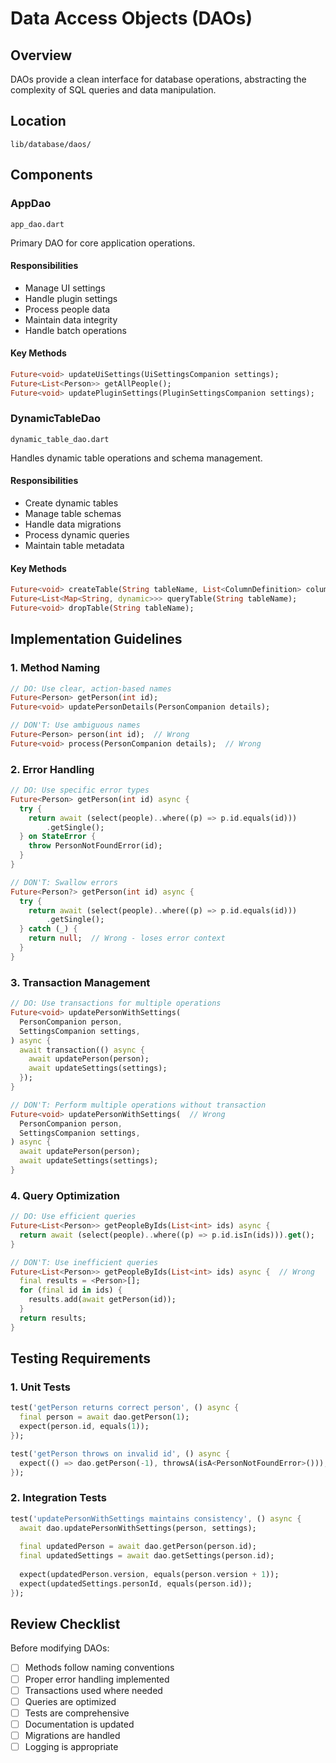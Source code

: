 # Data Access Objects (DAOs)

## Overview
DAOs provide a clean interface for database operations, abstracting the complexity of SQL queries and data manipulation.

## Location
`lib/database/daos/`

## Components

### AppDao
`app_dao.dart`

Primary DAO for core application operations.

#### Responsibilities
- Manage UI settings
- Handle plugin settings
- Process people data
- Maintain data integrity
- Handle batch operations

#### Key Methods
```dart
Future<void> updateUiSettings(UiSettingsCompanion settings);
Future<List<Person>> getAllPeople();
Future<void> updatePluginSettings(PluginSettingsCompanion settings);
```

### DynamicTableDao
`dynamic_table_dao.dart`

Handles dynamic table operations and schema management.

#### Responsibilities
- Create dynamic tables
- Manage table schemas
- Handle data migrations
- Process dynamic queries
- Maintain table metadata

#### Key Methods
```dart
Future<void> createTable(String tableName, List<ColumnDefinition> columns);
Future<List<Map<String, dynamic>>> queryTable(String tableName);
Future<void> dropTable(String tableName);
```

## Implementation Guidelines

### 1. Method Naming
```dart
// DO: Use clear, action-based names
Future<Person> getPerson(int id);
Future<void> updatePersonDetails(PersonCompanion details);

// DON'T: Use ambiguous names
Future<Person> person(int id);  // Wrong
Future<void> process(PersonCompanion details);  // Wrong
```

### 2. Error Handling
```dart
// DO: Use specific error types
Future<Person> getPerson(int id) async {
  try {
    return await (select(people)..where((p) => p.id.equals(id)))
        .getSingle();
  } on StateError {
    throw PersonNotFoundError(id);
  }
}

// DON'T: Swallow errors
Future<Person?> getPerson(int id) async {
  try {
    return await (select(people)..where((p) => p.id.equals(id)))
        .getSingle();
  } catch (_) {
    return null;  // Wrong - loses error context
  }
}
```

### 3. Transaction Management
```dart
// DO: Use transactions for multiple operations
Future<void> updatePersonWithSettings(
  PersonCompanion person,
  SettingsCompanion settings,
) async {
  await transaction(() async {
    await updatePerson(person);
    await updateSettings(settings);
  });
}

// DON'T: Perform multiple operations without transaction
Future<void> updatePersonWithSettings(  // Wrong
  PersonCompanion person,
  SettingsCompanion settings,
) async {
  await updatePerson(person);
  await updateSettings(settings);
}
```

### 4. Query Optimization
```dart
// DO: Use efficient queries
Future<List<Person>> getPeopleByIds(List<int> ids) async {
  return await (select(people)..where((p) => p.id.isIn(ids))).get();
}

// DON'T: Use inefficient queries
Future<List<Person>> getPeopleByIds(List<int> ids) async {  // Wrong
  final results = <Person>[];
  for (final id in ids) {
    results.add(await getPerson(id));
  }
  return results;
}
```

## Testing Requirements

### 1. Unit Tests
```dart
test('getPerson returns correct person', () async {
  final person = await dao.getPerson(1);
  expect(person.id, equals(1));
});

test('getPerson throws on invalid id', () async {
  expect(() => dao.getPerson(-1), throwsA(isA<PersonNotFoundError>()));
});
```

### 2. Integration Tests
```dart
test('updatePersonWithSettings maintains consistency', () async {
  await dao.updatePersonWithSettings(person, settings);
  
  final updatedPerson = await dao.getPerson(person.id);
  final updatedSettings = await dao.getSettings(person.id);
  
  expect(updatedPerson.version, equals(person.version + 1));
  expect(updatedSettings.personId, equals(person.id));
});
```

## Review Checklist

Before modifying DAOs:
- [ ] Methods follow naming conventions
- [ ] Proper error handling implemented
- [ ] Transactions used where needed
- [ ] Queries are optimized
- [ ] Tests are comprehensive
- [ ] Documentation is updated
- [ ] Migrations are handled
- [ ] Logging is appropriate
``` 
